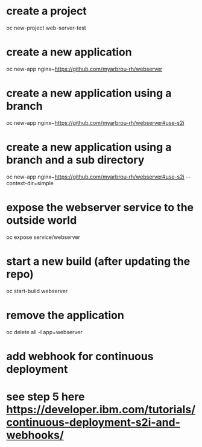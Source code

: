 
# create a project
oc new-project web-server-test

# create a new application
oc new-app nginx~https://github.com/myarbrou-rh/webserver

# create a new application using a branch
oc new-app nginx~https://github.com/myarbrou-rh/webserver#use-s2i

# create a new application using a branch and a sub directory
oc new-app nginx~https://github.com/myarbrou-rh/webserver#use-s2i --context-dir=simple

# expose the webserver service to the outside world
oc expose service/webserver

# start a new build (after updating the repo)
oc start-build webserver

# remove the application
oc delete all -l app=webserver

# add webhook for continuous deployment
# see step 5 here https://developer.ibm.com/tutorials/continuous-deployment-s2i-and-webhooks/